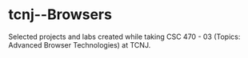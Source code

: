 # tcnj--Browsers
Selected projects and labs created while taking CSC 470 - 03 (Topics: Advanced Browser Technologies) at TCNJ.

